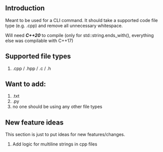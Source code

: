 ## Introduction
Meant to be used for a CLI command. It should take a supported code file type (e.g. .cpp) and remove all unnecessary whitespace.

Will need ***C++20*** to compile (only for std::string.ends_with(), everything else was compilable with C++17)

## Supported file types
1. .cpp / .hpp / .c / .h

## Want to add:
1. .txt
2. .py
3. no one should be using any other file types

## New feature ideas
This section is just to put ideas for new features/changes.

1. Add logic for multiline strings in cpp files